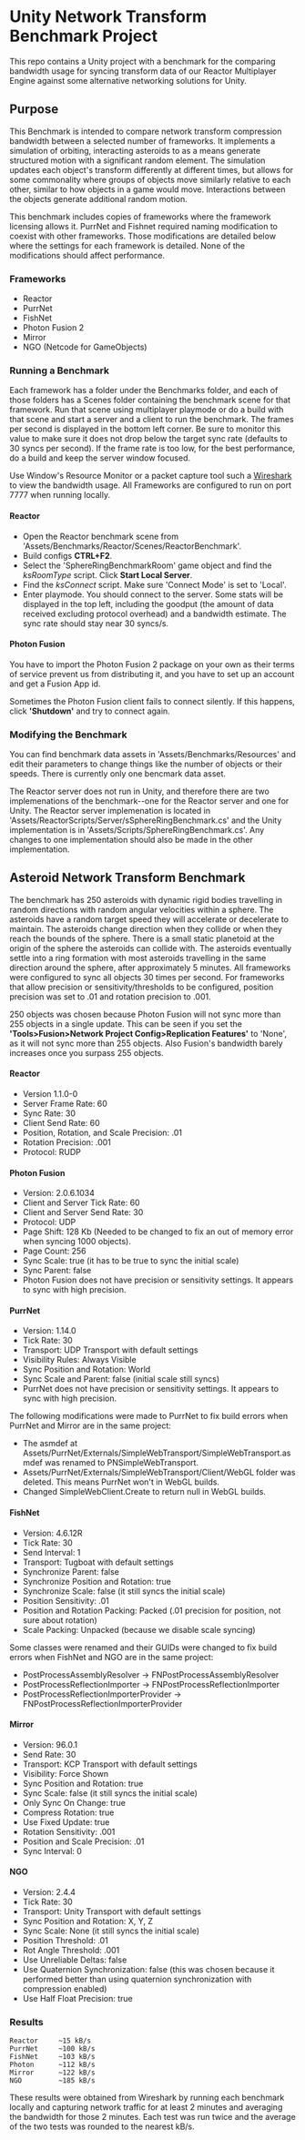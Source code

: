 # Unity Network Transform Benchmark Project
This repo contains a Unity project with a benchmark for the comparing bandwidth usage for syncing transform data of our
Reactor Multiplayer Engine against some alternative networking solutions for Unity.

## Purpose

This Benchmark is intended to compare network transform compression bandwidth between a selected number of frameworks. It implements
a simulation of orbiting, interacting asteroids to as a means generate structured motion with a significant random element. The simulation
updates each object's transform differently at different times, but allows for some commonality where groups of objects move similarly relative
to each other, similar to how objects in a game would move. Interactions between the objects generate additional random motion.

This benchmark includes copies of frameworks where the framework licensing allows it. PurrNet and Fishnet required naming modification to coexist
with other frameworks. Those modifications are detailed below where the settings for each framework is detailed. None of the modifications should 
affect performance.

### Frameworks
- Reactor
- PurrNet
- FishNet
- Photon Fusion 2
- Mirror
- NGO (Netcode for GameObjects)

### Running a Benchmark
Each framework has a folder under the Benchmarks folder, and each of those folders has a Scenes folder containing the benchmark scene for that
framework. Run that scene using multiplayer playmode or do a build with that scene and start a server and a client to run the benchmark. The
frames per second is displayed in the bottom left corner. Be sure to monitor this value to make sure it does not drop below the target sync rate
(defaults to 30 syncs per second). If the frame rate is too low, for the best performance, do a build and keep the server window focused.

Use Window's Resource Monitor or a packet capture tool such a [Wireshark](https://www.wireshark.org/) to view the bandwidth usage. All Frameworks
are configured to run on port 7777 when running locally.

#### Reactor
- Open the Reactor benchmark scene from 'Assets/Benchmarks/Reactor/Scenes/ReactorBenchmark'.
- Build configs **CTRL+F2**.
- Select the 'SphereRingBenchmarkRoom' game object and find the *ksRoomType* script. Click **Start Local Server**.
- Find the *ksConnect* script. Make sure 'Connect Mode' is set to 'Local'.
- Enter playmode. You should connect to the server. Some stats will be displayed in the top left, including the goodput (the amount of data received
excluding protocol overhead) and a bandwidth estimate. The sync rate should stay near 30 syncs/s.

#### Photon Fusion
You have to import the Photon Fusion 2 package on your own as their terms of service prevent us from distributing it, and you have to set up an
account and get a Fusion App id.

Sometimes the Photon Fusion client fails to connect silently. If this happens, click **'Shutdown'** and try to connect again.

### Modifying the Benchmark
You can find benchmark data assets in 'Assets/Benchmarks/Resources' and edit their parameters to change things like the number of objects or
their speeds. There is currently only one bencmark data asset.

The Reactor server does not run in Unity, and therefore there are two implemenations of the benchmark--one for the Reactor server and one for Unity.
The Reactor server implemenation is located in 'Assets/ReactorScripts/Server/sSphereRingBenchmark.cs' and the Unity implementation is in
'Assets/Scripts/SphereRingBenchmark.cs'. Any changes to one implementation should also be made in the other implementation.

## Asteroid Network Transform Benchmark

The benchmark has 250 asteroids with dynamic rigid bodies travelling in random directions with random angular velocities within a sphere. The
asteroids have a random target speed they will accelerate or decelerate to maintain. The asteroids change direction when they collide or when
they reach the bounds of the sphere. There is a small static planetoid at the origin of the sphere the asteroids can collide with. The asteroids
eventually settle into a ring formation with most asteroids travelling in the same direction around the sphere, after approximately 5 minutes.
All frameworks were configured to sync all objects 30 times per second. For frameworks that allow precision or sensitivity/thresholds to be
configured, position precision was set to .01 and rotation precision to .001.

250 objects was chosen because Photon Fusion will not sync more than 255 objects in a single update. This can be seen if you set the
**'Tools>Fusion>Network Project Config>Replication Features'** to 'None', as it will not sync more than 255 objects. Also Fusion's bandwidth
barely increases once you surpass 255 objects.

#### Reactor

- Version 1.1.0-0
- Server Frame Rate: 60
- Sync Rate: 30
- Client Send Rate: 60
- Position, Rotation, and Scale Precision: .01
- Rotation Precision: .001
- Protocol: RUDP

#### Photon Fusion

- Version: 2.0.6.1034
- Client and Server Tick Rate: 60
- Client and Server Send Rate: 30
- Protocol: UDP
- Page Shift: 128 Kb (Needed to be changed to fix an out of memory error when syncing 1000 objects).
- Page Count: 256
- Sync Scale: true (it has to be true to sync the initial scale)
- Sync Parent: false
- Photon Fusion does not have precision or sensitivity settings. It appears to sync with high precision.

#### PurrNet

- Version: 1.14.0
- Tick Rate: 30
- Transport: UDP Transport with default settings
- Visibility Rules: Always Visible
- Sync Position and Rotation: World
- Sync Scale and Parent: false (initial scale still syncs)
- PurrNet does not have precision or sensitivity settings. It appears to sync with high precision.

The following modifications were made to PurrNet to fix build errors when PurrNet and Mirror are in the same project:
- The asmdef at Assets/PurrNet/Externals/SimpleWebTransport/SimpleWebTransport.asmdef was renamed to PNSimpleWebTransport.
- Assets/PurrNet/Externals/SimpleWebTransport/Client/WebGL folder was deleted. This means PurrNet won't in WebGL builds.
- Changed SimpleWebClient.Create to return null in WebGL builds.


#### FishNet

- Version: 4.6.12R
- Tick Rate: 30
- Send Interval: 1
- Transport: Tugboat with default settings
- Synchronize Parent: false
- Synchronize Position and Rotation: true
- Synchronize Scale: false (it still syncs the initial scale)
- Position Sensitivity: .01
- Position and Rotation Packing: Packed (.01 precision for position, not sure about rotation)
- Scale Packing: Unpacked (because we disable scale syncing)

Some classes were renamed and their GUIDs were changed to fix build errors when FishNet and NGO are in the same project:
- PostProcessAssemblyResolver -> FNPostProcessAssemblyResolver
- PostProcessReflectionImporter -> FNPostProcessReflectionImporter
- PostProcessReflectionImporterProvider -> FNPostProcessReflectionImporterProvider

#### Mirror

- Version: 96.0.1
- Send Rate: 30
- Transport: KCP Transport with default settings
- Visibility: Force Shown
- Sync Position and Rotation: true
- Sync Scale: false (it still syncs the initial scale)
- Only Sync On Change: true
- Compress Rotation: true
- Use Fixed Update: true
- Rotation Sensitivity: .001
- Position and Scale Precision: .01
- Sync Interval: 0

#### NGO

- Version: 2.4.4
- Tick Rate: 30
- Transport: Unity Transport with default settings
- Sync Position and Rotation: X, Y, Z
- Sync Scale: None (it still syncs the initial scale)
- Position Threshold: .01
- Rot Angle Threshold: .001
- Use Unreliable Deltas: false
- Use Quaternion Synchronization: false (this was chosen because it performed better than using quaternion synchronization with compression enabled)
- Use Half Float Precision: true

### Results

```
Reactor     ~15 kB/s
PurrNet     ~100 kB/s
FishNet     ~103 kB/s
Photon      ~112 kB/s
Mirror      ~122 kB/s
NGO         ~185 kB/s
```

These results were obtained from Wireshark by running each benchmark locally and capturing network traffic for at least 2 minutes and averaging
the bandwidth for those 2 minutes. Each test was run twice and the average of the two tests was rounded to the nearest kB/s.

